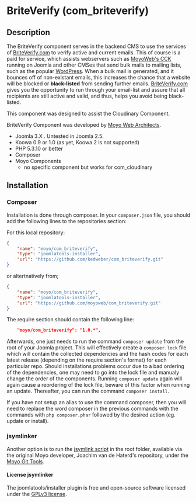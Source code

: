 # BriteVerify (com_briteverify)

## Description

The BriteVerify component serves in the backend CMS to use the services of [BriteVerify.com](http://www.briteverify.com/) to verify active and current emails. This of course is a paid for service, which assists webservers such as [MoyoWeb's CCK](http://www.moyoweb.com) running on Joomla and other CMSes that send bulk mails to mailing lists, such as the popular [WordPress](https://wordpress.org). When a bulk mail is generated, and it bounces off of non-existant emails, this increases the chance that a website will be blocked or **black-listed** from sending further emails. [BriteVerify.com](http://www.briteverify.com/) gives you the opportunity to run through your email-list and assure that all recipients are still active and valid, and thus, helps you avoid being black-listed.

This component was designed to assist the Cloudinary Component.

BriteVerify Component was developed by [Moyo Web Architects](http://moyoweb.nl).

* Joomla 3.X . Untested in Joomla 2.5.
* Koowa 0.9 or 1.0 (as yet, Koowa 2 is not supported)
* PHP 5.3.10 or better
* Composer
* Moyo Components
    * no specific component but works for com_cloudinary

## Installation

### Composer

Installation is done through composer. In your `composer.json` file, you should add the following lines to the repositories
section:

For this local repository:

```json
{
    "name": "moyo/com_briteverify",
    "type": "joomlatools-installer",
    "url": "https://github.com/kedweber/com_briteverify.git"
}
```

or altertnatively from;

```json
{
    "name": "moyo/com_briteverify",
    "type": "joomlatools-installer",
    "url": "https://github.com/moyoweb/com_briteverify.git"
}
```

The require section should contain the following line:

```json
    "moyo/com_briteverify": "1.0.*",
```

Afterwards, one just needs to run the command `composer update` from the root of your Joomla project. This will 
effectively create a `composer.lock` file which will contain the collected dependencies and the hash codes for 
each latest release \(depending on the require section's format\) for each particular repo. Should installations 
problems occur due to a bad ordering of the dependencies, one may need to go into the lock file and manualy change 
the order of the components. Running `composer update` again will again cause a reordering of the lock file, beware of 
this factor when running an update. Thereafter, you can run the command `composer install`. 

If you have not setup an alias to use the command composer, then you will need to replace the word composer in the previous commands with the 
commands with `php composer.phar` followed by the desired action \(eg. update or install\).

### jsymlinker

Another option is to run the [jsymlink script](https://github.com/derjoachim/moyo-git-tools) in the root folder, available via the original Moyo developer, Joachim van de Haterd's repository, under 
the [Moyo Git Tools](https://github.com/derjoachim/moyo-git-tools).

#### License jsymlinker

The joomlatools/installer plugin is free and open-source software licensed under the [GPLv3 license](https://github.com/derjoachim/joomla-composer/blob/develop/gplv3-license).

